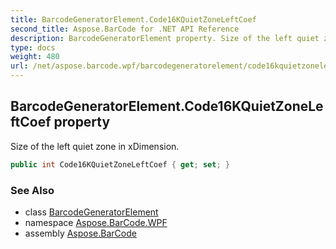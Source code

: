 ```yaml
---
title: BarcodeGeneratorElement.Code16KQuietZoneLeftCoef
second_title: Aspose.BarCode for .NET API Reference
description: BarcodeGeneratorElement property. Size of the left quiet zone in xDimension
type: docs
weight: 480
url: /net/aspose.barcode.wpf/barcodegeneratorelement/code16kquietzoneleftcoef/
---
```

## BarcodeGeneratorElement.Code16KQuietZoneLeftCoef property

Size of the left quiet zone in xDimension.

```csharp
public int Code16KQuietZoneLeftCoef { get; set; }
```

### See Also

* class [BarcodeGeneratorElement](../)
* namespace [Aspose.BarCode.WPF](../../barcodegeneratorelement/)
* assembly [Aspose.BarCode](../../../)



